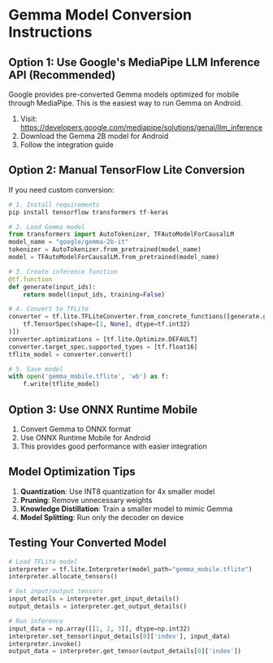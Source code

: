 # Gemma Model Conversion Instructions

## Option 1: Use Google's MediaPipe LLM Inference API (Recommended)

Google provides pre-converted Gemma models optimized for mobile through MediaPipe.
This is the easiest way to run Gemma on Android.

1. Visit: https://developers.google.com/mediapipe/solutions/genai/llm_inference
2. Download the Gemma 2B model for Android
3. Follow the integration guide

## Option 2: Manual TensorFlow Lite Conversion

If you need custom conversion:

```python
# 1. Install requirements
pip install tensorflow transformers tf-keras

# 2. Load Gemma model
from transformers import AutoTokenizer, TFAutoModelForCausalLM
model_name = "google/gemma-2b-it"
tokenizer = AutoTokenizer.from_pretrained(model_name)
model = TFAutoModelForCausalLM.from_pretrained(model_name)

# 3. Create inference function
@tf.function
def generate(input_ids):
    return model(input_ids, training=False)

# 4. Convert to TFLite
converter = tf.lite.TFLiteConverter.from_concrete_functions([generate.get_concrete_function(
    tf.TensorSpec(shape=[1, None], dtype=tf.int32)
)])
converter.optimizations = [tf.lite.Optimize.DEFAULT]
converter.target_spec.supported_types = [tf.float16]
tflite_model = converter.convert()

# 5. Save model
with open('gemma_mobile.tflite', 'wb') as f:
    f.write(tflite_model)
```

## Option 3: Use ONNX Runtime Mobile

1. Convert Gemma to ONNX format
2. Use ONNX Runtime Mobile for Android
3. This provides good performance with easier integration

## Model Optimization Tips

1. **Quantization**: Use INT8 quantization for 4x smaller model
2. **Pruning**: Remove unnecessary weights
3. **Knowledge Distillation**: Train a smaller model to mimic Gemma
4. **Model Splitting**: Run only the decoder on device

## Testing Your Converted Model

```python
# Load TFLite model
interpreter = tf.lite.Interpreter(model_path="gemma_mobile.tflite")
interpreter.allocate_tensors()

# Get input/output tensors
input_details = interpreter.get_input_details()
output_details = interpreter.get_output_details()

# Run inference
input_data = np.array([[1, 2, 3]], dtype=np.int32)
interpreter.set_tensor(input_details[0]['index'], input_data)
interpreter.invoke()
output_data = interpreter.get_tensor(output_details[0]['index'])
```